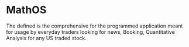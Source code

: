 # MathOS
The defined is the comprehensive for the programmed application meant for usage by everyday traders looking for news, Booking, Quantitative Analysis for any US traded stock.
